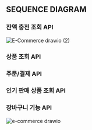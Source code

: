 ## SEQUENCE DIAGRAM 

### 잔액 충전 조회 API
![E-Commerce drawio (2)](https://github.com/user-attachments/assets/1a5f7e95-fdc7-429b-8cee-1bdf1a54fb4f)



### 상품 조회 API 

### 주문/결제 API

### 인기 판매 상품 조회 API 


### 장바구니 기능 API 

![e-commerce drawio](https://github.com/user-attachments/assets/b72636ea-446a-4f15-9d65-487cbb24c927)

